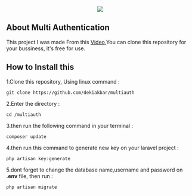 <p align="center"><img src="https://laravel.com/assets/img/components/logo-laravel.svg"></p>

## About Multi Authentication
<p>
	This project I was made From this <a href="https://www.youtube.com/watch?v=iKRLrJXNN4M">Video</a>,You can clone this repository for your bussiness, it's free for use.
</p>

## How to Install this

1.Clone this repository, Using linux command :
```
git clone https://github.com/dekiakbar/multiauth
```
2.Enter the directory :
```
cd /multiauth
```
3.then run the following command in your terminal :
```
composer update
```
4.then run this command to generate new key on your laravel project :
```
php artisan key:generate
```
5.dont forget to change the database name,username and password on **.env** file, then run :
```
php artisan migrate
```